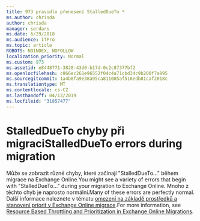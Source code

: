 ```yaml
---
title: 973 pravidlo přenesení StalledDueTo *
ms.author: chrisda
author: chrisda
manager: serdars
ms.date: 6/29/2018
ms.audience: ITPro
ms.topic: article
ROBOTS: NOINDEX, NOFOLLOW
localization_priority: Normal
ms.custom: 973
ms.assetid: e8448771-3828-43d0-b17d-0c2c87377bf2
ms.openlocfilehash: c866ec261e96552f04c4a71cbd34c9b200f7a895
ms.sourcegitcommit: 1a4b8fa9e38a95ca811085af516edb81caf2018c
ms.translationtype: MT
ms.contentlocale: cs-CZ
ms.lasthandoff: 04/13/2019
ms.locfileid: "31857477"
---
```

# <a name="stalleddueto-errors-during-migration"></a><span data-ttu-id="abaad-102">StalledDueTo chyby při migraci</span><span class="sxs-lookup"><span data-stu-id="abaad-102">StalledDueTo errors during migration</span></span>

<span data-ttu-id="abaad-103">Může se zobrazit různé chyby, které začínají "StalledDueTo..." během migrace na Exchange Online.</span><span class="sxs-lookup"><span data-stu-id="abaad-103">You might see a variety of errors that begin with "StalledDueTo…" during your migration to Exchange Online.</span></span> <span data-ttu-id="abaad-104">Mnoho z těchto chyb je naprosto normální.</span><span class="sxs-lookup"><span data-stu-id="abaad-104">Many of these errors are perfectly normal.</span></span> <span data-ttu-id="abaad-105">Další informace naleznete v tématu [omezení na základě prostředků a stanovení priorit v Exchange Online migrace](https://blogs.technet.microsoft.com/exchange/2018/06/25/resource-based-throttling-and-prioritization-in-exchange-online-migrations/).</span><span class="sxs-lookup"><span data-stu-id="abaad-105">For more information, see [Resource Based Throttling and Prioritization in Exchange Online Migrations](https://blogs.technet.microsoft.com/exchange/2018/06/25/resource-based-throttling-and-prioritization-in-exchange-online-migrations/).</span></span>
